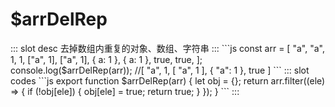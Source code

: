 # $arrDelRep
<ContainerBox title="介绍">
::: slot desc
去掉数组内重复的对象、数组、字符串
:::
</ContainerBox>

<ContainerBox title="基础用法">
```js
const arr = [
  "a",
  "a",
  1,
  1,
  ["a", 1],
  ["a", 1],
  { a: 1 },
  { a: 1 },
  true,
  true,
];
console.log($arrDelRep(arr)); //[ "a", 1, [ "a", 1 ], { "a": 1 }, true ]
```
<ShowCode>
::: slot codes
```js
export function $arrDelRep(arr) {
  let obj = {};
  return arr.filter((ele) => {
    if (!obj[ele]) {
      obj[ele] = true;
      return true;
    }
  });
}
```
:::
</ShowCode>
</ContainerBox>